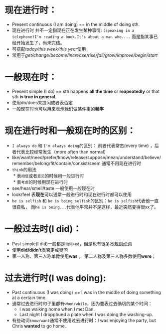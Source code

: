 # 现在进行时：  
* Present continuous (I am doing)  == in the middle of doing sth.
* 现在进行时 并不一定指现在正在发生某种事情: `(speaking in a telephone)I'm reading a book.It's about a man who....` 而是指某事已经开始发生了，尚未完结。
* 可搭配*today/this week/this year*使用
* 常用于*get/change/become/increase/rise/fall/grow/improve/begin/start*

# 一般现在时：
* Present simple (I do) == sth happens **all the time** or **reapeatedly** or that sth **is true in general**.
* 使用do/does来提问或者表否定
* 一般现在时也可以用来表示我们做某件事的**频率**


# 现在进行时和一般现在时的区别：
* `I always do` 和 `I'm always doing`的区别： 前者代表常态(every time) ，后者代表比较经常发生（more often than normal）
* like/want/need/prefer/know/release/suppose/mean/understand/believe/remember/belong/fit/contain/consist/seem 通常不用现在进行时
* `think`的用法  
  * 表`相信`或者`意见`的时候用一般进行时  
  * 表`考虑`的时候用现在进行时  
* see/hear/smell/taste 一般使用一般现在时
* look/feel 表**现在**可以通常一般进行时和现在进行时都可以使用  
* `he is selfish` 和 `he is being selfish`的区别：`he is selfish`代表他一直很自私， 而`he is being...`代表他平常并不是这样，最近突然变得很xx了。

# 一般过去时(I did)：
* Past simple(I did)一般都是`动词+ed`，但是也有很多[不规则动词](https://zh.wiktionary.org/zh-hans/%E9%99%84%E5%BD%95:%E8%8B%B1%E8%AF%AD%E4%B8%8D%E8%A7%84%E5%88%99%E5%8A%A8%E8%AF%8D#.E4.B8.8D.E8.A7.84.E5.88.99.E5.8A.A8.E8.AF.8D.E8.A1.A8)
* 使用**did/didn't**表否定或疑问
* 第一人称、第三人称单数使用**was** ， 第二人称及第三人称多数使用**were**；


# 过去进行时(I was doing):
* Past continuous (I was doing) == I was in the middle of doing something at a certain time.
* 通常过去进行时句子里都有`when/while`，因为要表过去确切的某个时间：
  * I was walking home when I met Dan. 
  * Last night I droppbued a plate when I was doing the washing-up.
* 有些动词`know/want`通常不使用过去进行时：I was enjoying the party, but Chris **wanted** to go home.
